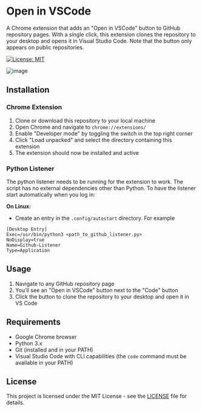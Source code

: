 # Open in VSCode

A Chrome extension that adds an "Open in VSCode" button to GitHub repository pages. With a single click, this extension clones the repository to your desktop and opens it in Visual Studio Code. Note that the button only appears on public repositories.

[![License: MIT](https://img.shields.io/badge/License-MIT-blue.svg)](LICENSE)

![image](https://github.com/user-attachments/assets/3228edbc-a4df-4d4c-a0f2-62b2772b6a5f)

## Installation

### Chrome Extension

1. Clone or download this repository to your local machine
2. Open Chrome and navigate to `chrome://extensions/`
3. Enable "Developer mode" by toggling the switch in the top right corner
4. Click "Load unpacked" and select the directory containing this extension
5. The extension should now be installed and active

### Python Listener

The python listener needs to be running for the extension to work. The script has no external dependencies other than Python. To have the listener start automatically when you log in:

**On Linux:**
- Create an entry in the `.config/autostart` directory. For example

```
[Desktop Entry]
Exec=/usr/bin/python3 <path_to_github_listener.py>
NoDisplay=true
Name=Github-Listener
Type=Application
```

## Usage

1. Navigate to any GitHub repository page
2. You'll see an "Open in VSCode" button next to the "Code" button
3. Click the button to clone the repository to your desktop and open it in VS Code

## Requirements

- Google Chrome browser
- Python 3.x
- Git (installed and in your PATH)
- Visual Studio Code with CLI capabilities (the `code` command must be available in your PATH)

## License

This project is licensed under the MIT License - see the [LICENSE](LICENSE) file for details.
